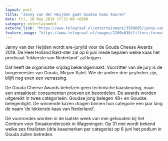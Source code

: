 ```yaml
---
layout: post
title: "Janny van der Heijden gaat Goudse kaas keuren"
date: Fri, 10 May 2019 17:21:00 +0200
category: entertainment
externe_link: "https://www.telegraaf.nl/entertainment/3569605/janny-van-der-heijden-gaat-goudse-kaas-keuren"
feature_image: "https://www.telegraaf.nl/images/1200x630/filters:format(jpeg):quality(80)/cdn-kiosk-api.telegraaf.nl/411935a8-7337-11e9-ae89-0255c322e81b.jpg"
---
```


<p class="intro">Janny van der Heijden wordt ere-jurylid voor de Gouda Cheese Awards 2019. De Heel Holland Bakt-ster zal op 6 juni mede bepalen welke kaas het predicaat ’lekkerste van Nederland’ zal krijgen.</p> <p>Dat heeft de organisatie vrijdag bekendgemaakt. Voorzitter van de jury is de burgemeester van Gouda, Mirjam Salet. Wie de andere drie juryleden zijn, blijft nog even een verrassing.</p><p>De Gouda Cheese Awards behelzen geen technische kaaskeuring, maar een smaaktest: consumenten proeven en beoordelen. De awards worden uitgereikt in twee categorieën: Goudse jong belegen 48+ en Goudse belegenlight. De winnende kazen dragen binnen hun categorie een jaar lang de naam ’de lekkerste kaas van Nederland’.</p><p>De voorrondes worden in de laatste week van mei gehouden bij het Centrum voor Smaakonderzoek in Wageningen. Op 31 mei wordt bekend welke zes finalisten (drie kaasmerken per categorie) op 6 juni het podium in Gouda zullen betreden.</p>

